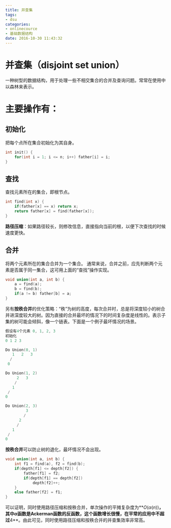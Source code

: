 ```yaml
---
title: 并查集
tags:
- dsu
categories:
- onlinecource
- 基础数据结构
date: 2016-10-30 11:43:32
---
```

# 并查集（disjoint set union）
一种树型的数据结构，用于处理一些不相交集合的合并及查询问题。常常在使用中以森林来表示。

# 主要操作有：
## 初始化
把每个点所在集合初始化为其自身。
```cpp
int init() {
	for(int i = 1; i <= n; i++) father[i] = i;
}
```
## 查找
查找元素所在的集合，即根节点。
```cpp
int find(int x) {
	if(father[x] == x) return x;
	return father[x] = find(father[x]);
}
```
**路径压缩**：如果路径较长，则修改信息，直接指向当前的根，以便下次查找的时候速度更快。

## 合并
将两个元素所在的集合合并为一个集合。
通常来说，合并之前，应先判断两个元素是否属于同一集合，这可用上面的“查找”操作实现。
```cpp
void union(int a, int b) {
	a = find(a);
	b = find(b);
	if(a != b) father[b] = a;
}
```
另有**按秩合并**的优化策略：“秩”为树的高度，每次合并时，总是将深度较小的树合并进深度较大的树。因为直接的合并最坏的情况下的时间复杂度是线性的。表示子集的树可能会倾斜，像一个链表。下面是一个例子最坏情况的场景。
```cpp
假设有4个元素 0, 1, 2, 3
初始化
0 1 2 3 

Do Union(0, 1)
   1   2   3  
  /
 0

Do Union(1, 2)
     2   3   
    /
   1
 /
0

Do Union(2, 3)
         3    
        /
      2
     /
   1
 /
0
```
**按秩合并**可以防止树的退化，最坏情况不会出现。
```cpp
void union(int a, int b) {
	int f1 = find(a), f2 = find(b);
	if(depth[f1] <= depth[f2]) {
		father[f1] = f2;
		if(depth[f1] == depth[f2])
			depth[f2]++;
	}
	else father[f2] = f1;
}
```
可以证明，同时使用路径压缩和按秩合并，单次操作的平摊复杂度为**$O(\alpha(n))$**，其中$\alpha$函数是Ackerman函数的反函数，这个函数增长很慢，在平常的应用中不超过**4**。由此可见，同时使用路径压缩和按秩合并的并查集效率非常高。



